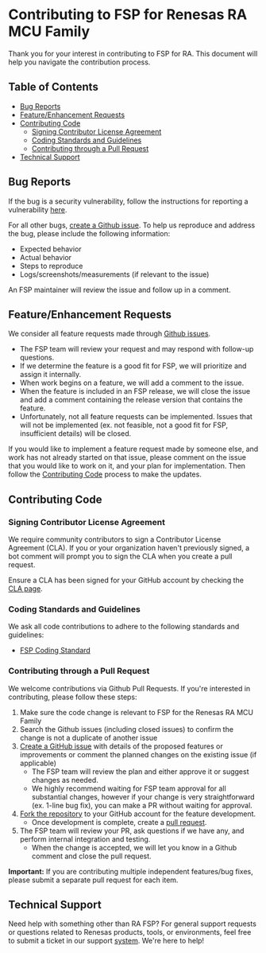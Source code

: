 # Contributing to FSP for Renesas RA MCU Family

Thank you for your interest in contributing to FSP for RA. This document will help you navigate the contribution process.

## Table of Contents

- [Bug Reports](#bug-reports)
- [Feature/Enhancement Requests](#featureenhancement-requests)
- [Contributing Code](#contributing-code)
  - [Signing Contributor License Agreement](#signing-contributor-license-agreement)
  - [Coding Standards and Guidelines](#coding-standards-and-guidelines)
  - [Contributing through a Pull Request](#contributing-through-a-pull-request)
- [Technical Support](#technical-support)

## Bug Reports

If the bug is a security vulnerability, follow the instructions for reporting a vulnerability [here](https://github.com/renesas/fsp/security).

For all other bugs, [create a Github issue](https://docs.github.com/en/issues/tracking-your-work-with-issues/creating-an-issue). To help us reproduce and address the bug, please include the following information:

- Expected behavior
- Actual behavior
- Steps to reproduce
- Logs/screenshots/measurements (if relevant to the issue)

An FSP maintainer will review the issue and follow up in a comment.

## Feature/Enhancement Requests

We consider all feature requests made through [Github issues](https://docs.github.com/en/issues/tracking-your-work-with-issues/creating-an-issue).

- The FSP team will review your request and may respond with follow-up questions.
- If we determine the feature is a good fit for FSP, we will prioritize and assign it internally.
- When work begins on a feature, we will add a comment to the issue.
- When the feature is included in an FSP release, we will close the issue and add a comment containing the release version that contains the feature.
- Unfortunately, not all feature requests can be implemented. Issues that will not be implemented (ex. not feasible, not a good fit for FSP, insufficient details) will be closed.

If you would like to implement a feature request made by someone else, and work has not already started on that issue, please comment on the issue that you would like to work on it, and your plan for implementation. Then follow the [Contributing Code](#contributing-code) process to make the updates.

## Contributing Code

### Signing Contributor License Agreement

We require community contributors to sign a Contributor License Agreement (CLA). If you or your organization haven't previously signed, a bot comment will prompt you to sign the CLA when you create a pull request.

Ensure a CLA has been signed for your GitHub account by checking the [CLA page](https://cla-assistant.io/renesas/fsp).

### Coding Standards and Guidelines

We ask all code contributions to adhere to the following standards and guidelines:

- [FSP Coding Standard](https://github.com/renesas/fsp-standards/blob/main/fsp-coding-standard.md)

### Contributing through a Pull Request

We welcome contributions via Github Pull Requests. If you're interested in contributing, please follow these steps:

1. Make sure the code change is relevant to FSP for the Renesas RA MCU Family
1. Search the Github issues (including closed issues) to confirm the change is not a duplicate of another issue
1. [Create a GitHub issue](https://docs.github.com/en/issues/tracking-your-work-with-issues/creating-an-issue) with details of the proposed features or improvements or comment the planned changes on the existing issue (if applicable)
   - The FSP team will review the plan and either approve it or suggest changes as needed.
   - We highly recommend waiting for FSP team approval for all substantial changes, however if your change is very straightforward (ex. 1-line bug fix), you can make a PR without waiting for approval.
1. [Fork the repository](https://docs.github.com/en/pull-requests/collaborating-with-pull-requests/working-with-forks/fork-a-repo) to your GitHub account for the feature development.
    - Once development is complete, create a [pull request](https://docs.github.com/en/pull-requests/collaborating-with-pull-requests/proposing-changes-to-your-work-with-pull-requests/creating-a-pull-request-from-a-fork).
 1. The FSP team will review your PR, ask questions if we have any, and perform internal integration and testing.
    - When the change is accepted, we will let you know in a Github comment and close the pull request.

**Important:** If you are contributing multiple independent features/bug fixes, please submit a separate pull request for each item.

## Technical Support

Need help with something other than RA FSP? For general support requests or questions related to Renesas products, tools, or environments, feel free to submit a ticket in our support [system](https://www.renesas.com/us/en/support). We're here to help!
